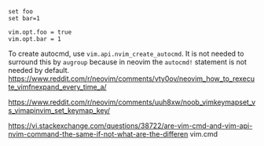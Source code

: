 ##

```
set foo
set bar=1

vim.opt.foo = true
vim.opt.bar = 1
```


To create autocmd, use `vim.api.nvim_create_autocmd`.
It is not needed to surround this by `augroup` because in neovim the `autocmd!` statement is not needed by default.
https://www.reddit.com/r/neovim/comments/vty0ov/neovim_how_to_rexecute_vimfnexpand_every_time_a/

https://www.reddit.com/r/neovim/comments/uuh8xw/noob_vimkeymapset_vs_vimapinvim_set_keymap_key/


https://vi.stackexchange.com/questions/38722/are-vim-cmd-and-vim-api-nvim-command-the-same-if-not-what-are-the-differen
vim.cmd
